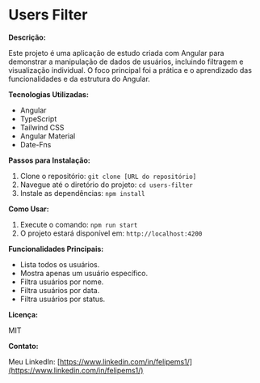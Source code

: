 # Users Filter

**Descrição:**

Este projeto é uma aplicação de estudo criada com Angular para demonstrar a manipulação de dados de usuários, incluindo filtragem e visualização individual.  O foco principal foi a prática e o aprendizado das funcionalidades e da estrutura do Angular.

**Tecnologias Utilizadas:**

* Angular
* TypeScript
* Tailwind CSS
* Angular Material
* Date-Fns

**Passos para Instalação:**

1. Clone o repositório: `git clone [URL do repositório]`
2. Navegue até o diretório do projeto: `cd users-filter`
3. Instale as dependências: `npm install`

**Como Usar:**

1. Execute o comando: `npm run start`
2. O projeto estará disponível em: `http://localhost:4200`

**Funcionalidades Principais:**

* Lista todos os usuários.
* Mostra apenas um usuário específico.
* Filtra usuários por nome.
* Filtra usuários por data.
* Filtra usuários por status.

**Licença:**

MIT

**Contato:**

Meu LinkedIn: [https://www.linkedin.com/in/felipems1/](https://www.linkedin.com/in/felipems1/)

